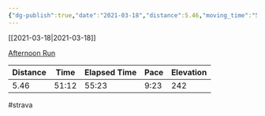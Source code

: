 ```yaml
---
{"dg-publish":true,"date":"2021-03-18","distance":5.46,"moving_time":"51:12","elapsed_time":"55:23","pace":"9:23","total_elevation_gain":242,"url":"https://www.strava.com/activities/4970433309","permalink":"/01-personal/strava/2021-03-18-afternoon-run/","dgPassFrontmatter":true}
---
```



[[2021-03-18\|2021-03-18]]

[Afternoon Run](https://www.strava.com/activities/4970433309)

| Distance | Time  | Elapsed Time | Pace | Elevation |
| -------- | ----- | ------------ | ---- | --------- |
| 5.46     | 51:12 | 55:23        | 9:23 | 242       |




#strava
